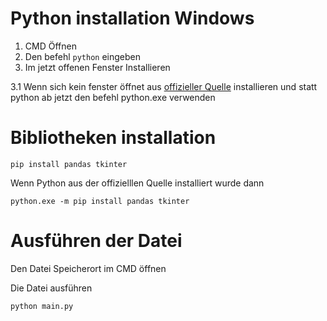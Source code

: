 # Python installation Windows
1. CMD Öffnen
2. Den befehl ```python``` eingeben
3. Im jetzt offenen Fenster Installieren

3.1 Wenn sich kein fenster öffnet aus [offizieller Quelle](https://www.python.org) installieren und statt python ab jetzt den befehl python.exe verwenden

# Bibliotheken installation
```
pip install pandas tkinter
```
Wenn Python aus der offizielllen Quelle installiert wurde dann
```
python.exe -m pip install pandas tkinter
```
# Ausführen der Datei
Den Datei Speicherort im CMD öffnen

Die Datei ausführen
```
python main.py
```
